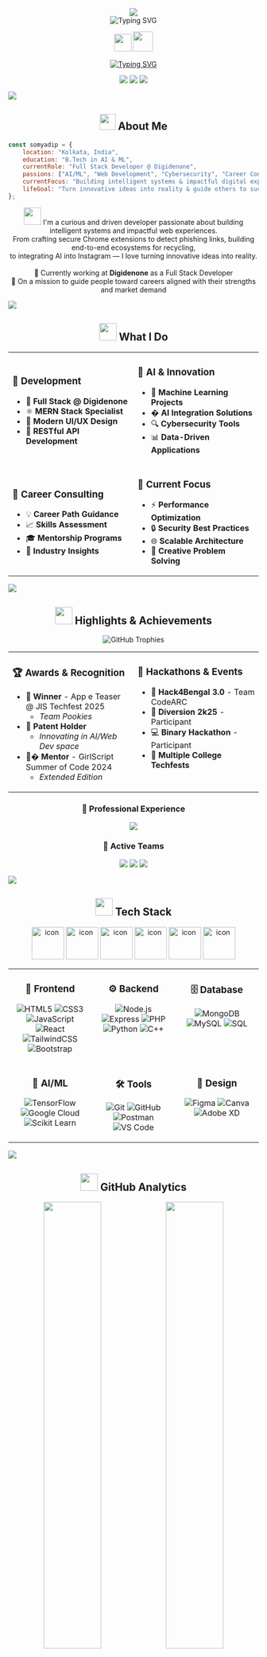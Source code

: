 <div align="center">
  <img src="https://capsule-render.vercel.app/api?type=waving&color=gradient&customColorList=6,11,20&height=200&section=header&text=Somyadip%20Ghosh&fontSize=80&fontAlignY=35&animation=twinkling&fontColor=gradient" />
</div>

<div align="center">
  <img src="https://readme-typing-svg.demolab.com?font=Fira+Code&size=28&duration=3000&pause=1000&color=36BCF7FF&center=true&vCenter=true&multiline=true&repeat=true&width=600&height=100&lines=Full+Stack+Developer+%F0%9F%9A%80;AI+%26+ML+Enthusiast+%F0%9F%A4%96;Patent+Holder+%F0%9F%8F%86;Career+Consultant+%F0%9F%92%BC" alt="Typing SVG" />
</div>

<p align="center">
  <img src="https://media.giphy.com/media/hvRJCLFzcasrR4ia7z/giphy.gif" width="35px">
  <img src="https://media.giphy.com/media/WUlplcMpOCEmTGBtBW/giphy.gif" width="40px">
</p>

<div align="center">
  
[![Typing SVG](https://readme-typing-svg.demolab.com?font=Fira+Code&weight=600&size=20&pause=1000&color=F75C7E&center=true&vCenter=true&width=800&lines=2nd+Year+B.Tech+%7C+AI+%26+Machine+Learning+%F0%9F%8E%93;JIS+College+of+Engineering+%F0%9F%8F%AB;Full+Stack+Developer+at+Digidenone+%F0%9F%92%BB;Patent+Holder+%F0%9F%94%AC+%7C+Career+Consultant+%F0%9F%8E%AF)](https://git.io/typing-svg)

</div>

<p align="center">
  <img src="https://img.shields.io/badge/Focus-AI%20%26%20ML-brightgreen?style=for-the-badge&logo=tensorflow" />
  <img src="https://img.shields.io/badge/Role-Full%20Stack%20Developer-blue?style=for-the-badge&logo=react" />
  <img src="https://img.shields.io/badge/Status-Building%20The%20Future-red?style=for-the-badge&logo=rocket" />
</p>

<img src="https://user-images.githubusercontent.com/73097560/115834477-dbab4500-a447-11eb-908a-139a6edaec5c.gif">

<div align="center">

## <img src="https://media2.giphy.com/media/QssGEmpkyEOhBCb7e1/giphy.gif?cid=ecf05e47a0n3gi1bfqntqmob8g9aid1oyj2wr3ds3mg700bl&rid=giphy.gif" width="32px"> About Me

</div>

```javascript
const somyadip = {
    location: "Kolkata, India",
    education: "B.Tech in AI & ML",
    currentRole: "Full Stack Developer @ Digidenone",
    passions: ["AI/ML", "Web Development", "Cybersecurity", "Career Consulting"],
    currentFocus: "Building intelligent systems & impactful digital experiences",
    lifeGoal: "Turn innovative ideas into reality & guide others to success"
};
```

<p align="center">
  <img src="https://media.giphy.com/media/iY8CRBdQXODJSCERIr/giphy.gif" width="35px">
  I'm a curious and driven developer passionate about building intelligent systems and impactful web experiences. 
  <br>From crafting secure Chrome extensions to detect phishing links, building end-to-end ecosystems for recycling, 
  <br>to integrating AI into Instagram — I love turning innovative ideas into reality.
  <br><br>
  🎯 Currently working at <strong>Digidenone</strong> as a Full Stack Developer
  <br>🚀 On a mission to guide people toward careers aligned with their strengths and market demand
</p>

<img src="https://user-images.githubusercontent.com/73097560/115834477-dbab4500-a447-11eb-908a-139a6edaec5c.gif">

<div align="center">

## <img src="https://media.giphy.com/media/iY8CRBdQXODJSCERIr/giphy.gif" width="35px"> What I Do

</div>

<table align="center">
<tr>
<td width="50%">

### 🔧 Development
- 💼 **Full Stack @ Digidenone**
- ⚛️ **MERN Stack Specialist**
- 🎨 **Modern UI/UX Design**
- 🔌 **RESTful API Development**

</td>
<td width="50%">

### 🤖 AI & Innovation
- 🧠 **Machine Learning Projects**
- � **AI Integration Solutions**
- 🔍 **Cybersecurity Tools**
- 📊 **Data-Driven Applications**

</td>
</tr>
<tr>
<td width="50%">

### 🎯 Career Consulting
- 💡 **Career Path Guidance**
- 📈 **Skills Assessment**
- 🎓 **Mentorship Programs**
- 🤝 **Industry Insights**

</td>
<td width="50%">

### 🚀 Current Focus
- ⚡ **Performance Optimization**
- 🔒 **Security Best Practices**
- 🌐 **Scalable Architecture**
- 🎨 **Creative Problem Solving**

</td>
</tr>
</table>

<img src="https://user-images.githubusercontent.com/73097560/115834477-dbab4500-a447-11eb-908a-139a6edaec5c.gif">

<div align="center">

## <img src="https://media.giphy.com/media/W5eoZHPpUx9sapR0eu/giphy.gif" width="35px"> Highlights & Achievements

</div>

<div align="center">
  <img src="https://github-profile-trophy.vercel.app/?username=somyadipghosh&theme=radical&no-frame=true&no-bg=true&row=1&column=7" alt="GitHub Trophies" />
</div>

<table align="center">
<tr>
<td width="50%" valign="top">

### 🏆 Awards & Recognition
- 🥇 **Winner** - App e Teaser @ JIS Techfest 2025
  - *Team Pookies*
- 🧠 **Patent Holder**
  - *Innovating in AI/Web Dev space*
- 👨‍� **Mentor** - GirlScript Summer of Code 2024
  - *Extended Edition*

</td>
<td width="50%" valign="top">

### 🎯 Hackathons & Events
- 🏁 **Hack4Bengal 3.0** - Team CodeARC
- 🎪 **Diversion 2k25** - Participant
- 💻 **Binary Hackathon** - Participant
- 🚀 **Multiple College Techfests**

</td>
</tr>
</table>

<div align="center">

### 💼 Professional Experience
<p>
  <img src="https://img.shields.io/badge/Current-Digidenone-4285F4?style=for-the-badge&logo=google-chrome&logoColor=white" />
</p>

### 👥 Active Teams
<p>
  <img src="https://img.shields.io/badge/Team-CodeARC-FF6B6B?style=for-the-badge" />
  <img src="https://img.shields.io/badge/Team-Pookies-4ECDC4?style=for-the-badge" />
  <img src="https://img.shields.io/badge/Team-Byte%20Gurus-95E1D3?style=for-the-badge" />
</p>

</div>

<img src="https://user-images.githubusercontent.com/73097560/115834477-dbab4500-a447-11eb-908a-139a6edaec5c.gif">

<div align="center">

## <img src="https://media2.giphy.com/media/QssGEmpkyEOhBCb7e1/giphy.gif?cid=ecf05e47a0n3gi1bfqntqmob8g9aid1oyj2wr3ds3mg700bl&rid=giphy.gif" width="35px"> Tech Stack

<img src="https://techstack-generator.vercel.app/react-icon.svg" alt="icon" width="65" height="65" />
<img src="https://techstack-generator.vercel.app/js-icon.svg" alt="icon" width="65" height="65" />
<img src="https://techstack-generator.vercel.app/python-icon.svg" alt="icon" width="65" height="65" />
<img src="https://techstack-generator.vercel.app/mysql-icon.svg" alt="icon" width="65" height="65" />
<img src="https://techstack-generator.vercel.app/cpp-icon.svg" alt="icon" width="65" height="65" />
<img src="https://techstack-generator.vercel.app/github-icon.svg" alt="icon" width="65" height="65" />

</div>

<table align="center">
<tr>
<td valign="top" width="33%">

### <div align="center">🎨 Frontend</div>
<div align="center">

![HTML5](https://img.shields.io/badge/-HTML5-E34F26?style=for-the-badge&logo=html5&logoColor=white)
![CSS3](https://img.shields.io/badge/-CSS3-1572B6?style=for-the-badge&logo=css3&logoColor=white)
![JavaScript](https://img.shields.io/badge/-JavaScript-F7DF1E?style=for-the-badge&logo=javascript&logoColor=black)
![React](https://img.shields.io/badge/-React-61DAFB?style=for-the-badge&logo=react&logoColor=black)
![TailwindCSS](https://img.shields.io/badge/-TailwindCSS-38B2AC?style=for-the-badge&logo=tailwind-css&logoColor=white)
![Bootstrap](https://img.shields.io/badge/-Bootstrap-7952B3?style=for-the-badge&logo=bootstrap&logoColor=white)

</div>
</td>

<td valign="top" width="33%">

### <div align="center">⚙️ Backend</div>
<div align="center">

![Node.js](https://img.shields.io/badge/-Node.js-339933?style=for-the-badge&logo=nodedotjs&logoColor=white)
![Express](https://img.shields.io/badge/-Express-000000?style=for-the-badge&logo=express&logoColor=white)
![PHP](https://img.shields.io/badge/-PHP-777BB4?style=for-the-badge&logo=php&logoColor=white)
![Python](https://img.shields.io/badge/-Python-3776AB?style=for-the-badge&logo=python&logoColor=white)
![C++](https://img.shields.io/badge/-C++-00599C?style=for-the-badge&logo=cplusplus&logoColor=white)

</div>
</td>

<td valign="top" width="33%">

### <div align="center">🗄️ Database</div>
<div align="center">

![MongoDB](https://img.shields.io/badge/-MongoDB-47A248?style=for-the-badge&logo=mongodb&logoColor=white)
![MySQL](https://img.shields.io/badge/-MySQL-4479A1?style=for-the-badge&logo=mysql&logoColor=white)
![SQL](https://img.shields.io/badge/-SQL-4479A1?style=for-the-badge&logo=postgresql&logoColor=white)

</div>
</td>
</tr>

<tr>
<td valign="top" width="33%">

### <div align="center">🤖 AI/ML</div>
<div align="center">

![TensorFlow](https://img.shields.io/badge/-TensorFlow-FF6F00?style=for-the-badge&logo=tensorflow&logoColor=white)
![Google Cloud](https://img.shields.io/badge/-Google%20Cloud-4285F4?style=for-the-badge&logo=google-cloud&logoColor=white)
![Scikit Learn](https://img.shields.io/badge/-Scikit%20Learn-F7931E?style=for-the-badge&logo=scikit-learn&logoColor=white)

</div>
</td>

<td valign="top" width="33%">

### <div align="center">🛠️ Tools</div>
<div align="center">

![Git](https://img.shields.io/badge/-Git-F05032?style=for-the-badge&logo=git&logoColor=white)
![GitHub](https://img.shields.io/badge/-GitHub-181717?style=for-the-badge&logo=github&logoColor=white)
![Postman](https://img.shields.io/badge/-Postman-FF6C37?style=for-the-badge&logo=postman&logoColor=white)
![VS Code](https://img.shields.io/badge/-VS%20Code-007ACC?style=for-the-badge&logo=visual-studio-code&logoColor=white)

</div>
</td>

<td valign="top" width="33%">

### <div align="center">🎨 Design</div>
<div align="center">

![Figma](https://img.shields.io/badge/-Figma-F24E1E?style=for-the-badge&logo=figma&logoColor=white)
![Canva](https://img.shields.io/badge/-Canva-00C4CC?style=for-the-badge&logo=canva&logoColor=white)
![Adobe XD](https://img.shields.io/badge/-Adobe%20XD-FF61F6?style=for-the-badge&logo=adobe-xd&logoColor=white)

</div>
</td>
</tr>
</table>

<img src="https://user-images.githubusercontent.com/73097560/115834477-dbab4500-a447-11eb-908a-139a6edaec5c.gif">

<div align="center">

## <img src="https://media.giphy.com/media/iY8CRBdQXODJSCERIr/giphy.gif" width="35px"> GitHub Analytics

<p align="center">
  <img width="48%" src="https://github-readme-stats.vercel.app/api?username=somyadipghosh&show_icons=true&theme=tokyonight&hide_border=true&count_private=true&include_all_commits=true" />
  <img width="48%" src="https://github-readme-streak-stats.herokuapp.com/?user=somyadipghosh&theme=tokyonight&hide_border=true" />
</p>

<p align="center">
  <img width="40%" src="https://github-readme-stats.vercel.app/api/top-langs/?username=somyadipghosh&layout=compact&theme=tokyonight&hide_border=true&langs_count=8" />
  <img width="55%" src="https://github-readme-activity-graph.vercel.app/graph?username=somyadipghosh&bg_color=1a1b27&color=38bdae&line=628fdb&point=38bdae&area=true&hide_border=true" />
</p>

<details>
  <summary><b>📈 More Stats</b></summary>
  <br>
  <p align="center">
    <img src="https://github-profile-summary-cards.vercel.app/api/cards/profile-details?username=somyadipghosh&theme=tokyonight" />
  </p>
</details>

</div>

<img src="https://user-images.githubusercontent.com/73097560/115834477-dbab4500-a447-11eb-908a-139a6edaec5c.gif">

<div align="center">

## <img src="https://github.com/TheDudeThatCode/TheDudeThatCode/blob/master/Assets/Handshake.gif" width="35px"> Let's Connect & Collaborate

<p align="center">
  <img src="https://readme-typing-svg.demolab.com?font=Fira+Code&weight=600&size=22&pause=1000&color=36BCF7&center=true&vCenter=true&width=500&lines=Always+open+to+collaboration!;Let's+build+something+amazing!;Feel+free+to+reach+out!" alt="Typing SVG" />
</p>

<p align="center">
  <a href="mailto:somyadipghosh@gmail.com">
    <img src="https://img.shields.io/badge/-Email-EA4335?style=for-the-badge&logo=gmail&logoColor=white&labelColor=EA4335" />
  </a>
  <a href="https://www.linkedin.com/in/somyadipghosh/">
    <img src="https://img.shields.io/badge/-LinkedIn-0A66C2?style=for-the-badge&logo=linkedin&logoColor=white&labelColor=0A66C2" />
  </a>
  <a href="https://github.com/somyadipghosh">
    <img src="https://img.shields.io/badge/-GitHub-181717?style=for-the-badge&logo=github&logoColor=white&labelColor=181717" />
  </a>
  <a href="https://twitter.com/somyadipghosh">
    <img src="https://img.shields.io/badge/-Twitter-1DA1F2?style=for-the-badge&logo=twitter&logoColor=white&labelColor=1DA1F2" />
  </a>
  <a href="https://instagram.com/somyadipghosh">
    <img src="https://img.shields.io/badge/-Instagram-E4405F?style=for-the-badge&logo=instagram&logoColor=white&labelColor=E4405F" />
  </a>
</p>

<p align="center">
  <img src="https://capsule-render.vercel.app/api?type=waving&color=gradient&customColorList=6,11,20&height=150&section=footer&animation=twinkling" width="100%" />
</p>

<div align="center">
  
  <img src="https://komarev.com/ghpvc/?username=somyadipghosh&style=for-the-badge&color=blueviolet" alt="Profile views counter" />
  
  <h3>
    <img src="https://media.giphy.com/media/WUlplcMpOCEmTGBtBW/giphy.gif" width="35px">
  </h3>
  
  <p>
    <i>"Build what you believe in. The rest will follow."</i>
  </p>
  
  <p>
    <img src="https://readme-typing-svg.demolab.com?font=Fira+Code&size=16&pause=1000&color=F75C7E&center=true&vCenter=true&width=600&lines=Thanks+for+visiting!+%F0%9F%98%8A;Let's+create+something+extraordinary+together!+%F0%9F%9A%80" />
  </p>
  
  <img src="https://media.giphy.com/media/LnQjpWaON8nhr21vNW/giphy.gif" width="60">
  
</div>
